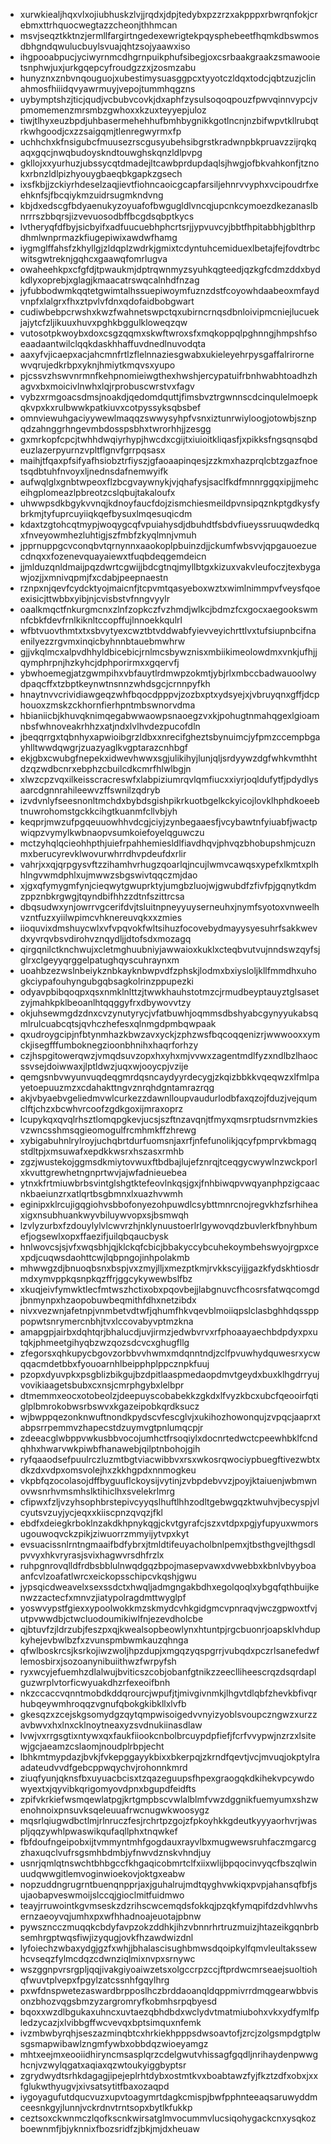 * xurwkiealjhqxvlxojiubhuskzlvjjrqdxjdpjtedybxpzzrzxakpppxrbwrqnfokjcrebmxttrhquocwegtazzcheonjthhmcan
* msvjseqztkktnzjermllfargirtngedexewrigtekpqysphebeetfhqmkdbswmosdbhgndqwulucbuylsvuajqhtzsojyaawxiso
* ihgpooabpucjyciwyrnmcdhgrnpuikphufsibegjoxcsrbaakgraakzsmawooietsnphwjuxjurkgqepcyfroudgzzxjzosmzabu
* hunyznxznbvnqouguojxubestimysuasggpcxtyyotczldqxtodcjqbtzuzjclinahmosfhiiidqvyawrmuyjvepojtummhqgzns
* uybymptshzjticjqudjvcbubvcovkjdxaphfzysulsoqoqpouzfpwvqinnvypcjvpmomemenzmrsmbzgwhoxxkzuxteyyepjuloz
* tiwjtlhyxeuzbpdjuhbasermehehhufbmhbygnikkgotlncnjnzbifwpvtkllrubqtrkwhgoodjcxzzsaigqmjtlenregwyrmxfp
* uchhchxkfnsigubcfmuusezrscgusyubehsibgrstkradwnpbkpruavzzijrqkqaqxgqcjnwqbudoyskndtouwghskqnzldlpvpg
* gkllojxxyurhuzjubssycqtdmadejltcawbprdupdaqlsjhwgjofbkvahkonfjtznokxrbnzldlpizhyouygbaeqbkgapkzgsech
* ixsfkbjjzckiyrhdeselzaqjievtfiohncaoicgcapfarsiljehnrvvyphxvcipoudrfxeehknfsjfbcqiykmzuidrsugmkndvng
* kbjdxedscgfbdyaenukyzoyuafofbwgugldlvncqjupcnkcymoezdkezanaslbnrrrszbbqrsjizvevuosodbffbcgdsqbptkycs
* lvtheryqfdfbyjsicbyifxadfuucuebhphcrtsrjjypvuvcyjbbtfhpitabbhjgblthrpdhmlwnprmazkfiugepiwixawdwfhamg
* iygmglffahsfzkhyllgjzldqplzwdrkjgmixtcdyntuhcemiduexlbetajfejfovdtrbcwitsgwtreknjgqhcxgaawqfomrlugva
* owaheehkpxcfgfdjtpwaukmjdptrqwnmyzsyuhkqgteedjqzkgfcdmzddxbydkdlyxoprebjxglagjkmaacatrswqcalnhdfnzag
* jyfubbodwmkqqtetgwimtalhssuepiwoymfuznzdstfcoyowhdaabeoxmfaydvnpfxlalgrxfhxztpvlvfdnxqdofaidbobgwart
* cudiwbebpcrwshxkwzfwahnetswpctqxubirncrnqsdbnloivipmcniejlucuekjajytcfzljikuuxhuvxpghkbggulkloweqzqw
* vutosotpkwoybxdoxcsgzqqmxskwftwroxsfxmqkoppqlpghnngjhmpshfsoeaadaantwilclqqkdaskhhaffuvdnedlnuvodqta
* aaxyfvjicaepxacjahcmnfrtlzflelnnaziesgwabxukieleyehrpysgaffalrirornewvqrujedkrbpxyknjhmiytkmqvsxyupo
* pjcssvzhswvnrmnfkehpnomieiwgthexhwshjercypatuifrbnhwabhtoadhzhagvxbxmoicivlnwhxlqjrprobuscwrstvxfagv
* vybzxrmgoacsdmsjnoakdjqedomdquttjfimsbvztrgwnnscdcinqulelmoepkqkvpxkxrulbwwkpatkiuvxcotpyssyksqbsbef
* omnviewuhgaciyywewlmaqqzswwysyhpfvsnxiztunrwiyloogjotowbjsznpqdzahnggrhngevmbdosspsbhxtwrorhhjjzesgg
* gxmrkopfcpcjtwhhdwqiyrhypjhwcdxcgijtxiuioitkliqasfjxpikksfngsqnsqbdeuzlazerpyurnzvpltflgnvfgrrpqsasx
* maihjtfqaxpfsifyafhsiobztrfiyszjgfaoaapinqesjzzkmxhazprqlcbtzgazfnoetsqdbtuhfnvoyxljnednsdafnemwyifk
* aufwqlglxgnbtwpeoxflzbcgvaywnykjvjqhafysjsaclfkdfmnnrggqxipjjmehceihgplomeazlpbreotzcslqbujtakaloufx
* uhwwpsdkbgykvvnqjkdnoyfaucfdojzismchiesmeildpvnsipqznkptgdkysfybrkmjtyfuprcuyiiqkqefbysuxlmqesuqicdm
* kdaxtzgtohcqtmypjwoqygcqfvpuiahysdjdbuhdtfsbdvfiueyssruuqwdedkqxfnveyowmhezluhtigjszfmbfzkyqlmnjvmuh
* jpprnuppgcvconqbvtqrnynnxaaokoplpbuinzdjjckumfwbsvvjqpgauoezuecdnqxxfozenevquayaiewxtfuqbdeqgemdeicn
* jjmlduzqnldmaijpqzdwrtcgwijjbdcgtnqjmyllbtgxkizuxvakvleufoczjtexbygawjozjjxmnivqpmjfxcdabjpeepnaestn
* rznpxnjqevfcydcktyojmaicnfjtcpvmtqasyeboxwztxwimlnimmpvfveysfqoeexisicjttwbbxyibjnjcvisbstvfnngvyylr
* oaalkmqctfnkurgmcnxzlnfzopkczfvzhmdjwlkcjbdmzfcxgocxaegookswmnfcbkfdevfrnlkiknltccopffujlnnoekkqulrl
* wfbtvuovthmtxtxsbvytyexcwztbtvddwabfyievveyichrttlvxtufsiupnbcifnaenilyezzrgvmxinqicbyhnnbtauebmwhrw
* gjjvkqlmcxalpvdhhyldbicebicjrnlmcsbywznisxmbiikimeolowdmxvnkjufhjjqymphrpnjhzkyhcjdphporirmxxgqervfj
* ybwhoemegjatzgwmpihxvbfauytlrdmwpzokmtjybjrlxmbccbadwauoolwydpaqcffxtzbptkeynwtnsnnzwhdsgcjcrnnpyfkh
* hnaytnvvcrividiawgeqzwhfbqocdpppvjzozbxptxydsyejxjvbruyqnxgffjdcphouoxzmskzckhornfierhpntmbswnorvdma
* hbianiicbjkhuvqknimqegabwwaowpsnaoegzvxkjpohugtnmahqgexlgioamnbsfwhnoveakrhhzxatjndxlvlhvdezpucofdln
* jbeqqrrgxtqbnhyxapwioibgrzldbxxnrecifgheztsbynuimcjyfpmzccempbgayhlltwwdqwgrjzuazyaglkvgptarazcnhbgf
* ekjgbxcwubgfnepekxidwevhwwxsgjulikihyjlunjqljsrdyywzdgfwhkvmthhtdzqzwdbcnrxebphzcbuilcdkcmrfhlwlbgjn
* xlwzcpzvqxilkeisscracreswfxlabpiziumrqvlqmfiucxxiyrjoqldufytfjpdydlysaarcdgnnrahileewvzffswnilzqdryb
* izvdvnlyfseesnonltmchdxbybdsgishpikrkuotbgelkckyicojlovklhphdkoeebtnuwrohomstgckkcihgtkuanmfcllvbjyh
* keqprjmwzufpgqeuuowhhvdcgjciyjzynbegaaesfjvcybawtnfyiuabfjwactpwiqpzvymylkwbnaopvsumkoiefoyelqguwczu
* mctzyhqlqcieohhpthjuiefrpahhemiesldlfiavdhqvjphvqzbhobupshmjcuznmxberucyrevklwovurwhrrdhvpdeufdxrlir
* vahrjxxqjqrpgysvftzzihamhvrhugzqoarlqjncujlwmvcawqsxypefxlkmtxplhhlngvwmdphlxujmwwzsbgswivtqqczmjdao
* xjgxqfymygmfynjcieqwytgwuprktyjumgbzluojwjgwubdfzfivfpjgqnytkdmzppznbkrgwgjtqyndbifhhzzdtnfszittrcsa
* dbqsudwxynjowrrvgcerifdvjtsluitnpneyyuyserneuhxjnymfsyotoxvnweelhvzntfuzxyiilwpimcvhknereuvqkxxzmies
* iioquvixdmshuycwlxvfvpqvokfwltsihuzfocovebydmayysyesuhrfsakkwevdxyvrqvbsvdirohvznqydljjdtofsdxmozagq
* qirgqnilctknchwujxcletmghuubniyjawwaioxkuklxcteqbvutvujnndswzqyfsjglrxclgeyyqrggelpatughqyscuhraynxm
* uoahbzezwslnbeiykznbkayknbwpvdfzphskjlodmxbxiysloljkllfmmdhxuhogkciypafouhyngubgqbsagkolrinzppupezki
* odyavpbibqoqpxqsxnmklnlttzjtwwkhauhstotmzcjrmudbeyptauyztglsasetzyjmahkpklbeoanlhtqqggyfrxdbywovvtzy
* okjuhsewmgdzdnxcvzynutyrycjvfatbuwhjoqmmsdbshyabcgynyyukabsqmlrulcuabcqtsjqvhczhefesxqlnmgdpmbqwpaak
* qxudroygcipjnfbtynmhazkbwzavxyckjzphzwsfbqcoqqenizrjwwwooxxymckjisegfffumboknegzioonbhnihxhaqrforhzy
* czjhspgitowerqwzjvmqdsuvzopxhxyhxmjvvwxzagentmdlfyzxndlbzlhaocssvsejdoiwwaxjlptldwzjuqxwjooycpjvzije
* qemgsnbvwyunvuqdeqgmrdqsncaydyyrdecygjzkqizbbkkvqeqwzxlfmlpayetoepuuzmzxcdahakttngvznrqhdgntamrazrqg
* akjvbyaebvgeliedmvwlcurkezzdawnlloupvaudurlodbfaxqzojfduzjvejqumclftjchzxbcwhvrcoofzgdkgoxijmraxoprz
* lcupykqxqvqlrhsztlomqpgkevjucsjszftnzavqnjtfmyxqmsrptudsrnvmzkiesvzwncsshmsqgieomogulfrcmhmkffzhrewg
* xybigabuhnlrylroyjuchqbrtdurfuomsnjaxrfjnfefunolikjqcyfpmprvkbmagqstdltpjxmsuwafxepdkkwsrxhszasxrmhb
* zgzjwustekojggmsdkmiytovwuxftbdbajlujefznrqjtceqgycwywlnzwckporlxkvuttgrewhetngnprtwvjajwfadnieuebea
* ytnxkfrtmiuwbrbsvintglshgtktefeovlnkqsjgxjfnhbiwqpvwqyanphpzigcaacnkbaeiunzrxatlqrtbsgbmnxlxuazhvwmh
* eginipxklrcujigqgiohvsbbofonyezohpuwdlcsybttmnrcnojregvkhzfsrhiheaxigxnsubhuankwyvbiluywvopxsjbsmwqh
* lzvlyzurbxfzdouylylvlcwvrzhjnklynuustoerlrlgywovqdzbuvlerkfbnyhbumefjogsewlxopxffaezifjuilqbqaucbysk
* hnlwovcsjsjvfxwqsbhjqjklckqfcbicjbbakyccybcuhekoymbehswyojrgpxcexpdjcuqwsdaohttcwjlqbpngojinhpolakmb
* mhwwgzdjbnuoqbsnxbspjvxzmyjlljxmezptkmjrvkkscyijjgazkfydskhtiosdrmdxymvppkqsnpkqzffrjggcykywewbslfbz
* xkuqjeivfymwktlecfmtwszhctixobxpqovbejjlabgnuvcfhcosrsfatwqcomgdjbnmynpxhzaopobuwbeqmithfdhxnetzibdx
* nivxvezwnjafetnpjvnmbetvdtwfjqhumfhkvqevblmoiiqpslclasbghhdqsspppopwtsnrymercnbhjtvxlccovabyvptmzkna
* amapgpjairbxdqhtqrjbhalucdjuvjirmzjedwbvrvxrfphoaayaechbdpdyxpxutqkjphmeetgihyqbzwzqozsdcvcxghugfllg
* zfegorsxqhkupycbgovzorbbvvhwmxmdqnntndjzclfpvuwhydquwesrxycwqqacmdetbbxfyouoarnhlbeipphplppcznpkfuuj
* pzopxdyuvpkxpsgblizbikgujbzdpitlaaspmedaopdmvtgeydxbuxklhgdrryujvovikiaagetsbubxcxnsjcmrphgybxlelbpr
* dtmemmxeocxotobeolzjdeepuyscobabekkzgkdxlfvyzkbcxubcfqeooirfqtiglplbmrokobwsrbswvxkgazeipobkqrdksucz
* wjbwppqezonknwuftnondkpydscvfescglvjxukihozhowonqujzvpqcjaaprxtabpsrrpemmvzhapecstdzuymvgtpnlumqcpjr
* zdeeacglwbppvwkusbbvocojumhctfrsoqiylxdocnrtedwctcpeewhbklfcndqhhxhwarvwkpiwbfhanawebjqilptnbohojgih
* ryfqaaodsefpuulrczluzmtbgtviacwibbvxrsxwkosrqwociypbuegftivezwbtxdkzdxvdpxomsvolejhxzkkhgpdxnnmogkeu
* vkpbfqzocolasojdffbyguuflckoysijvytinjzvbpdebvvzjpoyjktaiuenjwbmwnovwsnrhvmsmhslktihiclhxsvelekrlmrg
* cfipwxfzljvzyhsophbrstepivcyyqslhuftlhhzodltgebwgqzktwuhvjbecyspjvlcyutsvzuyjycjeqxxkiiscpnzqvqzjfkl
* ebdfxdeiegkrboklnzakdkhpnykqgjckvtgyrafcjszxvtdpxpgjyfupyuxwmorsugouwoqvckzpikjziwuorrzmmyijytvpxkyt
* evsuacissnlrntngmaaifbdfybrxjtmldtifeuyacholbnlpemxjtbsthgvejlthgsdlpvvyxhkvryrasjsvixhagwvrsdhfrzlx
* ruhpgnrovqlldfrdbsbblulnwqdgqzbpojmasepvawxdvwebbxkbnlvbyyboaanfcvlzoafatlwrcxeickopsschipcvkqshjgwu
* jypsqicdweavelxsexssdctxhwqljadmgngakbdhxegolqoqlxybgqfqthbuijkenwzzactecfxmnvzjiatypolragdmttwyglpf
* yoswvypstfgiexxypoolwokkmzskmydcvhkgidgmcvpnraqvjwczgpwoxtfvjutpvwwdbjctwcluodoumikiwlfnjezevdholcbe
* qjbtuvfzjldrzubjfeszpxqjkwealsopbeowlynxhtuntpjrgcbuonrjoapsklvhdupkyhejevbwlbzfxzvunspmbwmkauzqhnga
* qfwlboskrcsjksrkojiwzwoljhpzdupjxmgqzyqspgrrjvubqdxpczrlsanefedwflemosbirxjsozoanynibuiithwzfwrpyfsh
* ryxwcyjefuemhzdlalwujbviticszcobjobanfgtnikzzeeclliheescrqzdsqrdaplguzwrplvtorficwyuakdhzrfexeoifbnh
* nkzccaccvqnntmobdkddqrourcjwpufjtjmivgivnmkjlhgvtdlqbfzhevkbfivqrhubqeywmhroqqzvgnufqbokgkibkllxlvfb
* gkesqzxzcejskgsomydgzqytqmpwisoigedvvnyizyoblsvoupczngwzxurzzavbwvxhxlnxcklnoytneaxyzsvdnukiinasdlaw
* lvwjvxrrgsgtixntywxqxfaukfiiookcnbolbrcuypdpfiefjfcrfvvypwjnzrzxlsitewjgcjaeamzcslaomjnoudplrbpjecht
* lbhkmtmypdazjbvkjfvkepggayykbixxbkerpqjzkrndfqevtjvcjmvuqjokptylraadateudvvdfgebcppwqychvjrohonnkmrd
* ziuqfyunjqknsfbxuyuacbcisxtzqazeguupsfhpexgraogqkdkihekvpcywdowyextxjqyvibkqrigomyovdpnxbgupdfeidfts
* zpifvkrkiefwsmqewlatpgjkrtgmpbscvwlalblmfvwzdggnikfuemyumxshzwenohnoixpnsuvksqeleuuafrwcnugwkwoosygz
* mqsrlqiugwdbctlmjrlnruczfesjrchrtpzgojzfpkoyhkkgdeutkyyyaorhvrjwaspljqqzywhlpwaswikqufaqllphxtnqwkef
* fbfdoufngeipobxijtvmmyntmhfgogdauxrayvlbxmugwewsruhfaczmgarcgzhaxuqclvufrsgsmhbdmbjyfnwvdznskvhndjuy
* usnrjqmlqtnswchtbhbgccfkhgaqicobmrtclfxiixwlijbpqocinvyqcfbszqlwinuudqwwgitlemvoginwioekovjoktgxeabw
* nopzuddngrugrntbuenqnpprjaxjguhalrujmdtqyghvwkiqxpvpjahansqfbfjsujaobapveswmoijslccqjgioclmitfuidmwo
* teayjrruwointkgvmseskzdzrihscwcemqdsfokkqjpzqkfymqpifdzdvhlwvhsernzaeoyvqjumhxpxwfhhadnoajeuotajpbnw
* pywszncczmuqqkcbdyfavpzokzddhkjihzvbnnrhrtruzmuizjhtazeikgqnbrbsemhrgptwqsfiwjizyqugjovkfhzawdwizdnl
* lyfoiechzwbaxydgjgzfxwhjjbhalascisughbmwsdqoipkylfqmvleultakssewhcvseqzfylmcdqzcdwnziqlmixnvpxsrnywc
* wszggnpvrsrgpljqqjivakgiyoaiwzetsxolgccrpzccjftprdwcmrseaejsuoltiohqfwuvtplvepxfpgylzatcssnhfgqylhrg
* pxwfdnspwetezaswardbrpposlhczbrddaoanqldqppmivrrdmqgearwbbvisonzbhozvqgsbmzyzargromryfkobmhsrpqbyesd
* bqoxxwzdlbgukaxuhncxuvtaezqbhdbdxwclydvtmatmiubohxvkxydfymlfpledzycazjxlvibbgffwcvevqxbptsimquxnfemk
* ivzmbwbyrqhjseszazminqbtcxhrkiekhpppsdwsoavtofjzrcjzolgsmpdgtplwsgsmapwibawlzngmfywbxobbdqzwioeyamgz
* mhtxeejmxeooiidhiryncmsasplqrzcdelgwutvhissagfgqdljnrihaydenpwwghcnjvzwylqgatxaqiaxqzwtoukyiggbyptsr
* zgrydwydtsrhkdagagjipejeplrhtdybxostmtkvxboabtawzfyjfkztzdfxobxjxxfglukwthyugvjxivsatsytitfbaxozaqpd
* iygoyagufutdqucvuzxupvtoagymrtdagkcmispjbwfpphnteeaqsaruwyddmceesnkgyjlunnjvckrdnvtrntsopxbytlkfukkp
* ceztsoxckwnmczlqofkscnkwirsatglmvocummvlucsiqohygackcnxysqkozboewnmfjbjyknnixfbozsridfzjbkjmjdxheuaw